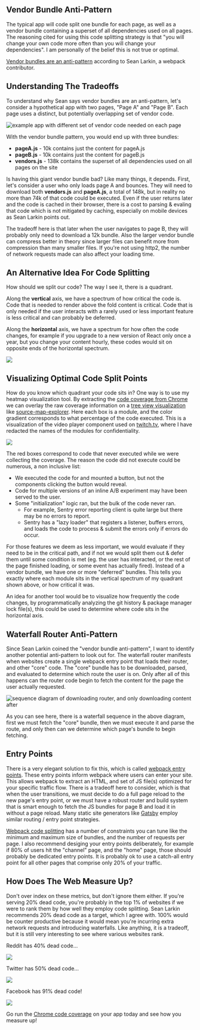 ## Vendor Bundle Anti-Pattern

The typical app will code split one bundle for each page, as well as a vendor bundle containing a superset of all dependencies used on all pages. The reasoning cited for using this code splitting strategy is that "you will change your own code more often than you will change your dependencies". I am personally of the belief this is not true or optimal.

[Vendor bundles are an anti-pattern](https://frontendmasters.com/courses/performance-webpack/vendor-bundles-are-an-anti-pattern/) according to Sean Larkin, a webpack contributor.

## Understanding The Tradeoffs

To understand why Sean says vendor bundles are an anti-pattern, let's consider a hypothetical app with two pages, "Page A" and "Page B". Each page uses a distinct, but potentially overlapping set of vendor code.

![example app with different set of vendor code needed on each page](./code-splitting/example-app-breakdown.png)

With the vendor bundle pattern, you would end up with three bundles:

- **pageA.js** - 10k contains just the content for pageA.js
- **pageB.js** - 10k contains just the content for pageB.js
- **vendors.js** - 138k contains the superset of all dependencies used on all pages on the site

Is having this giant vendor bundle bad? Like many things, it depends. First, let's consider a user who only loads page A and bounces. They will need to download both **vendors.js** and **pageA.js**, a total of 148k, but in reality no more than 74k of that code could be executed. Even if the user returns later and the code is cached in their browser, there is a cost to parsing & evaling that code which is not mitigated by caching, especially on mobile devices as Sean Larkin points out.

The tradeoff here is that later when the user navigates to page B, they will probably only need to download a 12k bundle. Also the larger vendor bundle can compress better in theory since larger files can benefit more from compression than many smaller files. If you're not using http2, the number of network requests made can also affect your loading time.

## An Alternative Idea For Code Splitting

How should we split our code? The way I see it, there is a quadrant.

Along the **vertical** axis, we have a spectrum of how critical the code is. Code that is needed to render above the fold content is critical. Code that is only needed if the user interacts with a rarely used or less important feature is less critical and can probably be deferred.

Along the **horizontal** axis, we have a spectrum for how often the code changes, for example if you upgrade to a new version of React only once a year, but you change your content hourly, these codes would sit on opposite ends of the horizontal spectrum.

![](./code-splitting/quadrant.png)

## Visualizing Optimal Code Split Points

How do you know which quadrant your code sits in? One way is to use my heatmap visualization tool. By extracting the [code coverage from Chrome](https://developers.google.com/web/updates/2017/04/devtools-release-notes#coverage) we can overlay the raw coverage information on a [tree view visualization](https://en.wikipedia.org/wiki/Tree_view) like [source-map-explorer](https://github.com/danvk/source-map-explorer/pull/145). Here each box is a module, and the color gradient corresponds to what percentage of the code executed. This is a visualization of the video player component used on [twitch.tv](https://twitch.tv), where I have redacted the names of the modules for confidentiality.

![](./code-splitting/heatmap.png)

The red boxes correspond to code that never executed while we were collecting the coverage. The reason the code did not execute could be numerous, a non inclusive list:

- We executed the code for and mounted a button, but not the components clicking the button would reveal.
- Code for multiple versions of an inline A/B experiment may have been served to the user.
- Some "initialization" logic ran, but the bulk of the code never ran.
  - For example, Sentry error reporting client is quite large but there may be no errors to report.
  - Sentry has a "lazy loader" that registers a listener, buffers errors, and loads the code to process & submit the errors only if errors do occur.

For those features we deem as less important, we would evaluate if they need to be in the critical path, and if not we would split them out & defer them until some condition is met (eg. the user has interacted, or the rest of the page finished loading, or some event has actually fired). Instead of a vendor bundle, we have one or more "deferred" bundles. This tells you exactly where each module sits in the vertical spectrum of my quadrant shown above, or how critical it was.

An idea for another tool would be to visualize how frequently the code changes, by programmatically analyzing the git history & package manager lock file(s), this could be used to determine where code sits in the horizontal axis.

## Waterfall Router Anti-Pattern

Since Sean Larkin coined the "vendor bundle anti-pattern", I want to identify another potential anti-pattern to look out for. The waterfall router manifests when websites create a single webpack entry point that loads their router, and other "core" code. The "core" bundle has to be downloaded, parsed, and evaluated to determine which route the user is on. Only after all of this happens can the router code begin to fetch the content for the page the user actually requested.

![sequence diagram of downloading router, and only downloading content after](./code-splitting/waterfall-router.png)

As you can see here, there is a waterfall sequence in the above diagram, first we must fetch the "core" bundle, then we must execute it and parse the route, and only then can we determine which page's bundle to begin fetching.

## Entry Points

There is a very elegant solution to fix this, which is called [webpack entry points](https://webpack.js.org/concepts/entry-points/). These entry points inform webpack where users can enter your site. This allows webpack to extract an HTML, and set of JS file(s) optimized for your specific traffic flow. There is a tradeoff here to consider, which is that when the user transitions, we must decide to do a full page reload to the new page's entry point, or we must have a robust router and build system that is smart enough to fetch the JS bundles for page B and load it in without a page reload. Many static site generators like [Gatsby](https://www.gatsbyjs.com/) employ similar routing / entry point strategies.

[Webpack code splitting](https://webpack.js.org/plugins/split-chunks-plugin/) has a number of constraints you can tune like the minimum and maximum size of bundles, and the number of requests per page. I also recommend desiging your entry points deliberately, for example if 80% of users hit the "channel" page, and the "home" page, those should probably be dedicated entry points. It is probably ok to use a catch-all entry point for all other pages that comprise only 20% of your traffic.

## How Does The Web Measure Up?

Don't over index on these metrics, but don't ignore them either. If you're serving 20% dead code, you're probably in the top 1% of websites if we were to rank them by how well they employ code splitting. Sean Larkin recommends 20% dead code as a target, which I agree with. 100% would be counter productive because it would mean you're incurring extra network requests and introducing waterfalls. Like anything, it is a tradeoff, but it is still very interesting to see where various websites rank.

Reddit has 40% dead code...

![](./code-splitting/reddit-coverage.png)

Twitter has 50% dead code...

![](./code-splitting/twitter-coverage.png)

Facebook has 91% dead code!

![](./code-splitting/facebook-coverage.png)

Go run the [Chrome code coverage](https://developers.google.com/web/updates/2017/04/devtools-release-notes#coverage) on your app today and see how you measure up!
